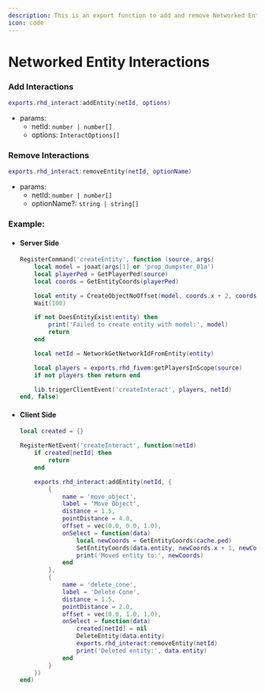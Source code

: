 ```yaml
---
description: This is an export function to add and remove Networked Entity Interactions.
icon: code
---
```


# Networked Entity Interactions

### Add Interactions

```lua
exports.rhd_interact:addEntity(netId, options)
```

* params:
  * netId: `number | number[]`&#x20;
  * options: `InteractOptions[]`&#x20;

### Remove Interactions

```lua
exports.rhd_interact:removeEntity(netId, optionName)
```

* params:
  * netId: `number | number[]`&#x20;
  * optionName?: `string | string[]`&#x20;

### Example:

*   #### Server Side



    ```lua
    RegisterCommand('createEntity', function (source, args)
        local model = joaat(args[1] or 'prop_dumpster_01a')
        local playerPed = GetPlayerPed(source)
        local coords = GetEntityCoords(playerPed)

        local entity = CreateObjectNoOffset(model, coords.x + 2, coords.y, coords.z, true, false, false)
        Wait(100)

        if not DoesEntityExist(entity) then
            print('Failed to create entity with model:', model)
            return
        end

        local netId = NetworkGetNetworkIdFromEntity(entity)

        local players = exports.rhd_fivem:getPlayersInScope(source)
        if not players then return end

        lib.triggerClientEvent('createInteract', players, netId)
    end, false)
    ```



*   #### Client Side 

    ```lua
    local created = {}

    RegisterNetEvent('createInteract', function(netId)
        if created[netId] then
            return
        end

        exports.rhd_interact:addEntity(netId, {
            {
                name = 'move_object',
                label = 'Move Object',
                distance = 1.5,
                pointDistance = 4.0,
                offset = vec(0.0, 0.0, 1.0),
                onSelect = function(data)
                    local newCoords = GetEntityCoords(cache.ped)
                    SetEntityCoords(data.entity, newCoords.x + 1, newCoords.y, newCoords.z, false, false, false, false)
                    print('Moved entity to:', newCoords)
                end
            },
            {
                name = 'delete_cone',
                label = 'Delete Cone',
                distance = 1.5,
                pointDistance = 2.0,
                offset = vec(0.0, 1.0, 1.0),
                onSelect = function(data)
                    created[netId] = nil
                    DeleteEntity(data.entity)
                    exports.rhd_interact:removeEntity(netId)
                    print('Deleted entity:', data.entity)
                end
            }
        })
    end)
    ```
